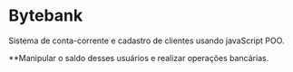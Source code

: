 # Bytebank
Sistema de conta-corrente e cadastro de clientes usando javaScript POO.

**Manipular o saldo desses usuários e realizar operações bancárias.


